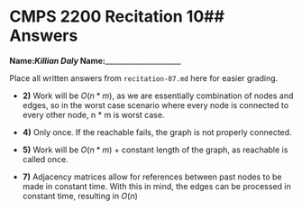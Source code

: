 # CMPS 2200 Recitation 10## Answers

**Name:**_______Killian Daly___
**Name:**_________________________


Place all written answers from `recitation-07.md` here for easier grading.



- **2)**
Work will be $O(n * m)$, as we are essentially combination of nodes and edges, so in the worst case scenario where every node is connected to every other node, n * m is worst case.

- **4)**
Only once. If the reachable fails, the graph is not properly connected.

- **5)**
Work will be $O(n * m)$ + constant length of the graph, as reachable is called once.

- **7)**
Adjacency matrices allow for references between past nodes to be made in constant time. With this in mind, the edges can be processed in constant time, resulting in $O(n)$